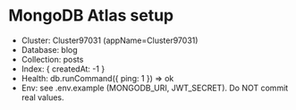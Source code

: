 # MongoDB Atlas setup
- Cluster: Cluster97031 (appName=Cluster97031)
- Database: blog
- Collection: posts
- Index: { createdAt: -1 }
- Health: db.runCommand({ ping: 1 }) => ok
- Env: see .env.example (MONGODB_URI, JWT_SECRET). Do NOT commit real values.
